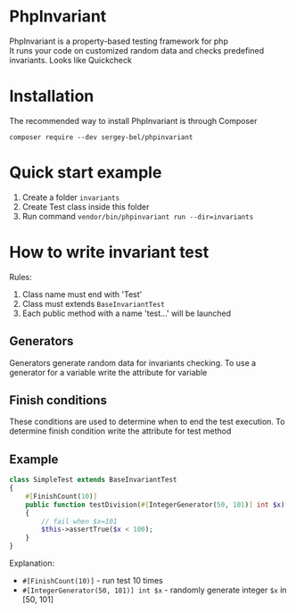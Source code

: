 # PhpInvariant
PhpInvariant is a property-based testing framework for php  
It runs your code on customized random data and checks predefined invariants. Looks like Quickcheck


# Installation
The recommended way to install PhpInvariant is through Composer

`composer require --dev sergey-bel/phpinvariant`

# Quick start example
1. Create a folder `invariants`
2. Create Test class inside this folder
3. Run command `vendor/bin/phpinvariant run --dir=invariants`

# How to write invariant test
Rules:  
1. Сlass name must end with 'Test'
1. Class must extends `BaseInvariantTest`
1. Each public method with a name 'test...' will be launched

## Generators
Generators generate random data for invariants checking. To use a generator for a variable write the attribute for variable  

## Finish conditions
These conditions are used to determine when to end the test execution. To determine finish condition  write the attribute for test method

## Example

```php
class SimpleTest extends BaseInvariantTest
{
    #[FinishCount(10)]
    public function testDivision(#[IntegerGenerator(50, 101)] int $x)
    {
        // fail when $x=101
        $this->assertTrue($x < 100);
    }
}
```
Explanation:  
* `#[FinishCount(10)]` - run test 10 times
* `#[IntegerGenerator(50, 101)] int $x` - randomly generate integer `$x` in [50, 101]





